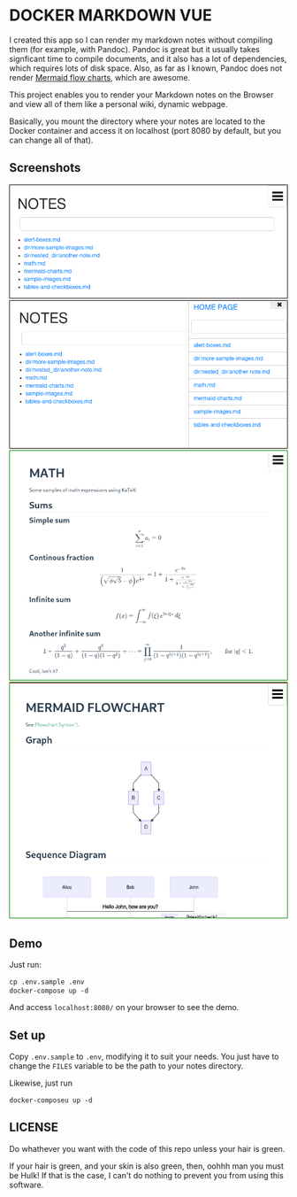 # DOCKER MARKDOWN VUE

I created this app so I can render my markdown notes without compiling them (for example, with Pandoc). Pandoc is great but it usually takes signficant time to compile documents, and it also has a lot of dependencies, which requires lots of disk space. Also, as far as I known, Pandoc does not render [Mermaid flow charts](https://mermaid-js.github.io/mermaid/), which are awesome.

This project enables you to render your Markdown notes on the Browser and view all of them like a personal wiki, dynamic webpage.

Basically, you mount the directory where your notes are located to the Docker container and access it on localhost (port 8080 by default, but you can change all of that).

## Screenshots

![Image 1](./.demo/screenshots/1.png)
![Image 2](./.demo/screenshots/2.png)
![Image 3](./.demo/screenshots/3.png)
![Image 4](./.demo/screenshots/4.png)

## Demo

Just run:

```
cp .env.sample .env
docker-compose up -d
```

And access `localhost:8080/` on your browser to see the demo.

## Set up

Copy `.env.sample` to `.env`, modifying it to suit your needs. You just have to change the `FILES` variable to be the path to your notes directory.

Likewise, just run

```
docker-composeu up -d
```

## LICENSE

Do whathever you want with the code of this repo unless your hair is green.

If your hair is green, and your skin is also green, then, oohhh man you must be Hulk! If that is the case, I can't do nothing to prevent you from using this software.
